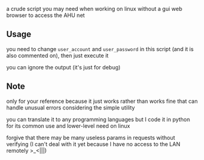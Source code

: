 a crude script you may need when working on linux without a gui web browser to access the AHU net   

## Usage

you need to change `user_account` and `user_password` in this script (and it is also commented on), then just execute it   

you can ignore the output (it's just for debug)   

## Note

only for your reference because it just works rather than works fine that can handle unusual errors considering the simple utility   

you can translate it to any programming languages but I code it in python for its common use and lower-level need on linux    

forgive that there may be many useless params in requests without verifying (I can't deal with it yet because I have no access to the LAN remotely \>\_<|||)
